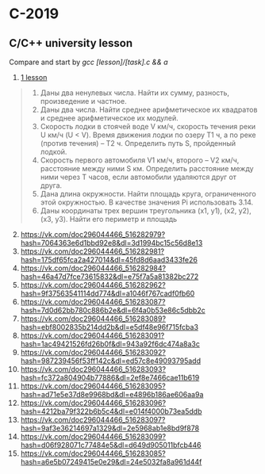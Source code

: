 # C-2019
## C/C++ university lesson

Compare and start by *gcc [lesson]/[task].c && a*

1. [1 lesson](https://vk.com/doc296044466_516282976?hash=5f3c57c938962b01bb&dl=31b754de429bb3304f)
> 1. Даны два ненулевых числа. Найти их сумму, разность, произведение и частное.
> 1. Даны два числа. Найти среднее арифметическое их квадратов и среднее арифметическое их модулей.
> 1. Скорость лодки в стоячей воде V км/ч, скорость течения реки U км/ч (U < V). Время движения лодки по озеру T1 ч, а по реке (против течения) – T2 ч. Определить путь S, пройденный лодкой.
> 1. Скорость первого автомобиля V1 км/ч, второго – V2 км/ч, расстояние между ними S км. Определить расстояние между ними через T часов, если автомобили удаляются друг от друга.
> 1. Дана длина окружности. Найти площадь круга, ограниченного этой окружностью. В качестве значения Pi использовать 3.14.
> 1. Даны координаты трех вершин треугольника (x1, y1), (x2, y2), (x3, y3). Найти его периметр и площадь

2. https://vk.com/doc296044466_516282979?hash=7064363e6d1bbd92e8&dl=3d1994bc15c56d8e13
3. https://vk.com/doc296044466_516282981?hash=175df65fca2a427014&dl=45fd8d6aad3433fe26
4. https://vk.com/doc296044466_516282984?hash=46a47d7fce73615832&dl=e75f7a5a81382bc272
5. https://vk.com/doc296044466_516282962?hash=9f37563541114dd774&dl=a1046f767cadf0fb60
6. https://vk.com/doc296044466_516283087?hash=7d0d62bb780c886b2e&dl=6f4a0b53e86c5dbb2c
7. https://vk.com/doc296044466_516283089?hash=ebf8002835b214dd2b&dl=e5df48e96f715fcba3
8. https://vk.com/doc296044466_516283091?hash=1ac49421526fd26b0f&dl=943a92f6dc474a8a3c
9. https://vk.com/doc296044466_516283092?hash=987239456f53ff142c&dl=ed57c8e49093795add
10. https://vk.com/doc296044466_516283093?hash=fc372a804904b77886&dl=2ef8e7466cae11b619
11. https://vk.com/doc296044466_516283095?hash=ad71e5e37d8e9968bd&dl=e4896b186ae606aa9a
12. https://vk.com/doc296044466_516283096?hash=4212ba79f322b6b5c4&dl=e014f4000b73ea5ddb
13. https://vk.com/doc296044466_516283097?hash=9af3e36214697a1329&dl=2e5968ab1e8bd9f878
14. https://vk.com/doc296044466_516283099?hash=d06f928071c77484e5&dl=d649d905011bfcb446
15. https://vk.com/doc296044466_516283085?hash=a6e5b07249415e0e29&dl=24e5032fa8a961d44f
